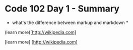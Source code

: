 # Code 102 Day 1 - Summary 

* what's the difference between markup and markdown *

(learn more)[http://wikipedia.com]

[learn more] [http://wikipedia.com]
